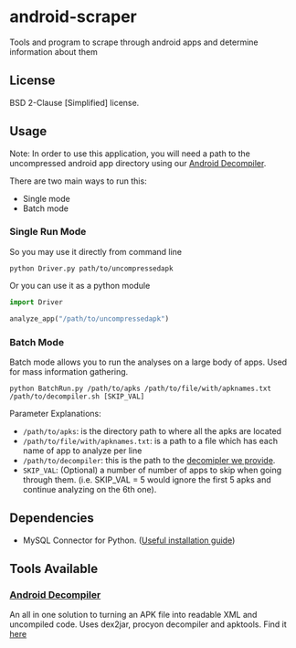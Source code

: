 # android-scraper
Tools and program to scrape through android apps and determine information about them

## License
BSD 2-Clause [Simplified] license.

## Usage
Note: In order to use this application, you will need a path to the uncompressed android app directory using our [Android Decompiler](https://github.com/kocsenc/android-scraper/tree/master/tools/apk-decompiler/).

There are two main ways to run this:
- Single mode
- Batch mode

### Single Run Mode

So you may use it directly from command line
```
python Driver.py path/to/uncompressedapk
```

Or you can use it as a python module
```python
import Driver

analyze_app("/path/to/uncompressedapk")
```

### Batch Mode
Batch mode allows you to run the analyses on a large body of apps. Used for mass information gathering.

```
python BatchRun.py /path/to/apks /path/to/file/with/apknames.txt /path/to/decompiler.sh [SKIP_VAL]
```
Parameter Explanations:
- `/path/to/apks`: is the directory path to where all the apks are located
- `/path/to/file/with/apknames.txt`: is a path to a file which has each name of app to analyze per line
- `/path/to/decompiler`: this is the path to the [decomipler we provide](https://github.com/kocsenc/android-scraper/tree/master/tools/apk-decompiler/).
- `SKIP_VAL`: (Optional) a number of number of apps to skip when going through them. (i.e. SKIP_VAL = 5 would ignore the first 5 apks and continue analyzing on the 6th one).


## Dependencies
- MySQL Connector for Python. ([Useful installation guide](https://geert.vanderkelen.org/installing-coy-using-pip/))


## Tools Available
### [Android Decompiler](https://github.com/kocsenc/android-scraper/tree/master/tools/apk-decompiler/)
An all in one solution to turning an APK file into readable XML and uncompiled code.
Uses dex2jar, procyon decompiler and apktools.
Find it [here](https://github.com/kocsenc/android-scraper/tree/master/tools)


